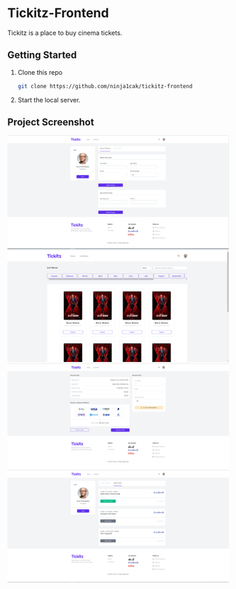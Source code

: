 # Tickitz-Frontend
Tickitz is a place to buy cinema tickets.

## Getting Started

1. Clone this repo

   ```bash
   git clone https://github.com/ninja1cak/tickitz-frontend
   ```
2. Start the local server.

## Project Screenshot

<img width="500" src="./img/github/accountsetting.PNG" alt="project-screenshot">
<img width="500" src="./img/github/listmovie.PNG" alt="project-screenshot">
<img width="500" src="./img/github/order.PNG" alt="project-screenshot">
<img width="500" src="./img/github/orderhistory.PNG" alt="project-screenshot">
